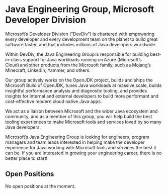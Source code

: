 # Java Engineering Group, Microsoft Developer Division

Microsoft’s Developer Division (“DevDiv”) is chartered with empowering every developer and every development team on the planet to build great software faster, 
and that includes millions of Java developers worldwide. 

Within DevDiv, the Java Engineering Group is responsible for building best-in-class support for Java workloads running on Azure (Microsoft’s Cloud) and other 
products from the Microsoft family, such as Mojang’s Minecraft, LinkedIn, Yammer, and others. 

Our group actively works on the OpenJDK project, builds and ships the Microsoft Build of OpenJDK, tunes Java workloads at massive scale, builds insightful
performance analysis and diagnostic tooling, and provides insights for internal and external developers to build more performant and cost-effective modern
cloud native Java apps. 

We act as a liaison between Microsoft and the wider Java ecosystem and community, and as a member of this group, you will help build the best tooling 
experiences to make Microsoft tools and services loved by so many Java developers. 

Microsoft’s Java Engineering Group is looking for engineers, program managers and team leads interested in helping make the developer experience for Java
working with Microsoft tools and services the best it can be. If you are interested in growing your engineering career, there is no better place to start! 

## Open Positions

No open positions at the moment.
